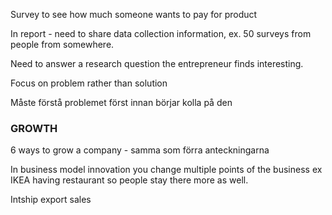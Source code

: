 Survey to see how much someone wants to pay for product

In report - need to share data collection information, ex. 50 surveys from people from somewhere.

Need to answer a research question the entrepreneur finds interesting.

Focus on problem rather than solution

Måste förstå problemet först innan börjar kolla på den
### GROWTH

6 ways to grow a company - samma som förra anteckningarna

In business model innovation you change multiple points of the business ex IKEA having restaurant so people stay there more as well.















Intship export sales



